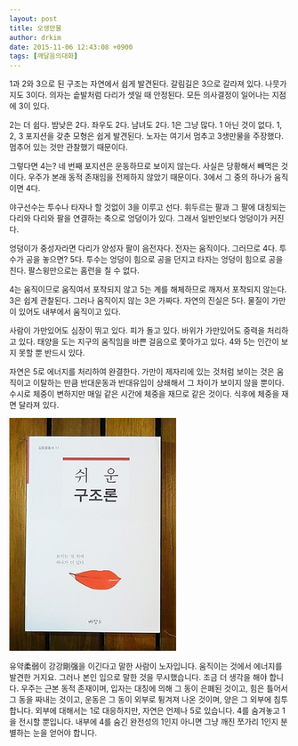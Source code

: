 ```yaml
---
layout: post
title: 오생만물
author: drkim
date: 2015-11-06 12:43:08 +0900
tags: [깨달음의대화]
---
```

1과 2와 3으로 된 구조는 자연에서 쉽게 발견된다. 갈림길은 3으로 갈라져 있다. 나뭇가지도 3이다. 의자는 솥발처럼 다리가 셋일 때 안정된다. 모든 의사결정이 일어나는 지점에 3이 있다.

  


2는 더 쉽다. 밤낮은 2다. 좌우도 2다. 남녀도 2다. 1은 그냥 많다. 1 아닌 것이 없다. 1, 2, 3 포지션을 갖춘 모형은 쉽게 발견된다. 노자는 여기서 멈추고 3생만물을 주장했다. 멈추어 있는 것만 관찰했기 때문이다. 

  


그렇다면 4는? 네 번째 포지션은 운동하므로 보이지 않는다. 사실은 당황해서 빼먹은 것이다. 우주가 본래 동적 존재임을 전제하지 않았기 때문이다. 3에서 그 중의 하나가 움직이면 4다. 

  


야구선수는 투수나 타자나 할 것없이 3을 이루고 선다. 휘두르는 팔과 그 팔에 대칭되는 다리와 다리와 팔을 연결하는 축으로 엉덩이가 있다. 그래서 일반인보다 엉덩이가 커진다. 

  


엉덩이가 중성자라면 다리가 양성자 팔이 음전자다. 전자는 움직이다. 그러므로 4다. 투수가 공을 놓으면? 5다. 투수는 엉덩이 힘으로 공을 던지고 타자는 엉덩이 힘으로 공을 친다. 팔스윙만으로는 홈런을 칠 수 없다. 

  


4는 움직이므로 움직여서 포착되지 않고 5는 계를 해체하므로 깨져서 포착되지 않는다. 3은 쉽게 관찰된다. 그러나 움직이지 않는 3은 가짜다. 자연의 진실은 5다. 물질이 가만이 있어도 내부에서 움직이고 있다.

  


사람이 가만있어도 심장이 뛰고 있다. 피가 돌고 있다. 바위가 가만있어도 중력을 처리하고 있다. 태양을 도는 지구의 움직임을 바쁜 걸음으로 쫓아가고 있다. 4와 5는 인간이 보지 못할 뿐 반드시 있다. 

  


자연은 5로 에너지를 처리하여 완결한다. 가만이 제자리에 있는 것처럼 보이는 것은 움직이고 이탈하는 만큼 반대운동과 반대유입이 상쇄해서 그 차이가 보이지 않을 뿐이다. 수시로 체중이 변하지만 매일 같은 시간에 체중을 재므로 같은 것이다. 식후에 체중을 재면 달라져 있다. 

  



 
![](/files/attach/images/198/366/636/DSC01488.JPG) 

  


유약柔弱이 강강剛强을 이긴다고 말한 사람이 노자입니다. 움직이는 것에서 에너지를 발견한 거지요. 그러나 본인 입으로 말한 것을 무시했습니다. 조금 더 생각을 해야 합니다. 우주는 근본 동적 존재이며, 입자는 대칭에 의해 그 동이 은폐된 것이고, 힘은 틀어서 그 동을 짜내는 것이고, 운동은 그 동이 외부로 튕겨져 나온 것이며, 양은 그 외부에 침투합니다. 외부에 대해서는 1로 대응하지만, 자연은 언제나 5로 있습니다. 4를 숨겨놓고 1을 전시할 뿐입니다. 내부에 4를 숨긴 완전성의 1인지 아니면 그냥 깨진 쪼가리 1인지 분별하는 눈을 얻어야 합니다.